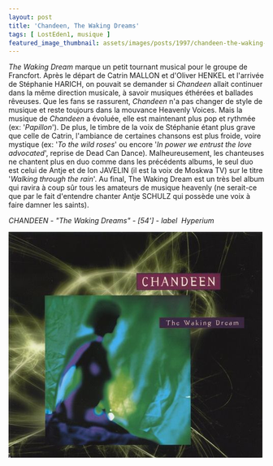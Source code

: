```yaml
---
layout: post
title: 'Chandeen, The Waking Dreams'
tags: [ LostEden1, musique ]
featured_image_thumbnail: assets/images/posts/1997/chandeen-the-waking-dreams.jpg
---
```


*The Waking Dream* marque un petit tournant musical pour le groupe de Francfort. Après le départ de Catrin MALLON et d'Oliver HENKEL et l'arrivée de Stéphanie HARICH, on pouvait se demander si *Chandeen* allait continuer dans la même direction musicale, à savoir musiques éthérées et ballades rêveuses. Que les fans se rassurent, *Chandeen* n'a pas changer de style de musique et reste toujours dans la mouvance Heavenly Voices. Mais la musique de *Chandeen* a évoluée, elle est maintenant plus pop et rythmée (ex: '*Papillon*'). De plus, le timbre de la voix de Stéphanie étant plus grave que celle de Catrin, l'ambiance de certaines chansons est plus froide, voire mystique (ex: '*To the wild roses*' ou encore '*In power we entrust the love advocated*', reprise de Dead Can Dance). Malheureusement, les chanteuses ne chantent plus en duo comme dans les précédents albums, le seul duo est celui de Antje et de Ion JAVELIN (il est la voix de Moskwa TV) sur le titre '*Walking through the rain*'. Au final, The Waking Dream est un très bel album qui ravira à coup sûr tous les amateurs de musique heavenly (ne serait-ce que par le fait d'entendre chanter Antje SCHULZ qui possède une voix à faire damner les saints).

*CHANDEEN - "The Waking Dreams" - [54'] - label  Hyperium*

![Chandeen, The Waking Dreams](assets/images/posts/1997/chandeen-the-waking-dreams.jpg) 